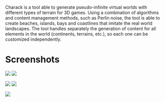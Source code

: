 Charack is a tool able to generate pseudo-infinite virtual worlds with different types of terrain for 3D games. Using a combination of algorithms and content management methods, such as Perlin noise, the tool is able to create beaches, islands, bays and coastlines that imitate the real world landscapes. The tool handles separately the generation of content for all elements in the world (continents, terrains, etc.), so each one can be customized independently.



# Screenshots #

[![](http://www.dovyski.com/wp-content/uploads/2009/09/charack9-300x187.jpg)](http://www.dovyski.com/wp-content/uploads/2009/09/charack9.jpg?ref=code) [![](http://www.dovyski.com/wp-content/uploads/2009/09/charack6-300x187.jpg)](http://www.dovyski.com/wp-content/uploads/2009/09/charack6.jpg?ref=code)

[![](http://www.dovyski.com/wp-content/uploads/2009/09/charack5-300x187.jpg)](http://www.dovyski.com/wp-content/uploads/2009/09/charack5.jpg?ref=code)
[![](http://www.dovyski.com/wp-content/uploads/2009/09/charack3-300x187.jpg)](http://www.dovyski.com/wp-content/uploads/2009/09/charack3.jpg?ref=code)

[![](http://www.dovyski.com/wp-content/uploads/2009/09/charack2-300x187.jpg)](http://www.dovyski.com/wp-content/uploads/2009/09/charack2.jpg?ref=code)